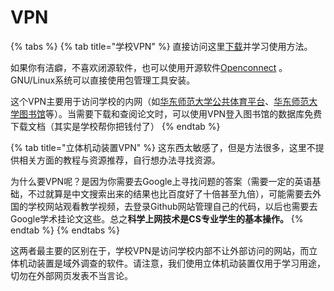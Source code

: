 # VPN

{% tabs %}
{% tab title="学校VPN" %}
直接访问这里[下载](https://docs.ecnu.edu.cn/vpn/)并学习使用方法。

如果你有洁癖，不喜欢闭源软件，也可以使用开源软件[Openconnect](https://github.com/openconnect/openconnect-gui/releases/download/v1.5.3/openconnect-gui-1.5.3-win32.exe) 。GNU/Linux系统可以直接使用包管理工具安装。

这个VPN主要用于访问学校的内网（如[华东师范大学公共体育平台](https://peclub.ecnu.edu.cn/)、[华东师范大学图书馆](http://www.lib.ecnu.edu.cn/)等）。当需要下载和查阅论文时，可以使用VPN登入图书馆的数据库免费下载文档（其实是学校帮你把钱付了）
{% endtab %}

{% tab title="立体机动装置VPN" %}
这东西太敏感了，但是方法很多，这里不提供相关方面的教程与资源推荐，自行想办法寻找资源。

为什么要VPN呢？是因为你需要去Google上寻找问题的答案（需要一定的英语基础，不过就算是中文搜索出来的结果也比百度好了十倍甚至九倍），可能需要去外国的学校网站观看教学视频，去登录Github网站管理自己的代码，以后也需要去Google学术挂论文这些。总之**科学上网技术是CS专业学生的基本操作。**
{% endtab %}
{% endtabs %}

这两者最主要的区别在于，学校VPN是访问学校内部不让外部访问的网站，而立体机动装置是域外调查的软件。请注意，我们使用立体机动装置仅用于学习用途，切勿在外部网页发表不当言论。
